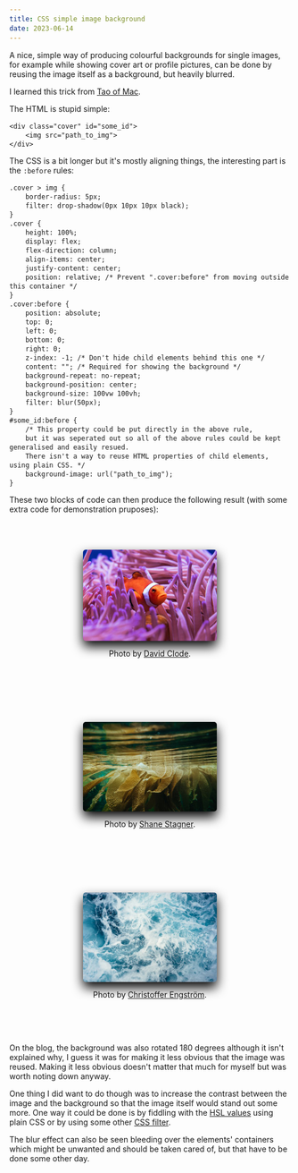 ```yaml
---
title: CSS simple image background
date: 2023-06-14
---
```


A nice, simple way of producing colourful backgrounds for single images,
for example while showing cover art or profile pictures,
can be done by reusing the image itself as a background,
but heavily blurred.

I learned this trick from [Tao of Mac].

The HTML is stupid simple:

    <div class="cover" id="some_id">
        <img src="path_to_img">
    </div>

The CSS is a bit longer but it's mostly aligning things,
the interesting part is the `:before` rules:

    .cover > img {
        border-radius: 5px;
        filter: drop-shadow(0px 10px 10px black);
    }
    .cover {
        height: 100%;
        display: flex;
        flex-direction: column;
        align-items: center;
        justify-content: center;
        position: relative; /* Prevent ".cover:before" from moving outside this container */
    }
    .cover:before {
        position: absolute;
        top: 0;
        left: 0;
        bottom: 0;
        right: 0;
        z-index: -1; /* Don't hide child elements behind this one */
        content: ""; /* Required for showing the background */
        background-repeat: no-repeat;
        background-position: center;
        background-size: 100vw 100vh;
        filter: blur(50px);
    }
    #some_id:before {
        /* This property could be put directly in the above rule,
        but it was seperated out so all of the above rules could be kept generalised and easily resued.
        There isn't a way to reuse HTML properties of child elements, using plain CSS. */
        background-image: url("path_to_img");
    }

These two blocks of code can then produce the following result
(with some extra code for demonstration pruposes):

<style>
.cover > img {
    border-radius: 5px;
    filter: drop-shadow(0px 10px 10px black);
}
.cover {
    height: 100%;
    display: flex;
    flex-direction: column;
    align-items: center;
    justify-content: center;
    position: relative;
}
.cover:before {
    position: absolute;
    top: 0;
    left: 0;
    bottom: 0;
    right: 0;
    z-index: -1;
    content: "";
    background-repeat: no-repeat;
    background-position: center;
    background-size: 100vw 100vh;
    filter: blur(50px);
}

/* Extra fluff for the demo */
.columns {
    display: flex;
    flex-flow: row wrap;
    justify-content: space-around;
}
.columns div {
    padding: 50px;
}
#red:before {
    background-image: url("fish.jpg");
}
#green:before {
    background-image: url("kelp.jpg");
}
#blue:before {
    background-image: url("ocean.jpg");
}
</style>
<span class="columns">
    <div class="cover" id="red">
        <img loading="lazy" src="fish.jpg">
        <p>Photo by <a href="https://unsplash.com/photos/Gv-Cx3_clZ4">David Clode</a>.</p>
    </div>
    <div class="cover" id="green">
        <img loading="lazy" src="kelp.jpg">
        <p>Photo by <a href="https://unsplash.com/photos/4IyllFjr3Rw">Shane Stagner</a>.</p>
    </div>
    <div class="cover" id="blue">
        <img loading="lazy" src="ocean.jpg">
        <p>Photo by <a href="https://unsplash.com/photos/wc9avd2RaN0">Christoffer Engström</a>.</p>
    </div>
</span>

On the blog, the background was also rotated 180 degrees although it isn't explained why,
I guess it was for making it less obvious that the image was reused.
Making it less obvious doesn't matter that much for myself but was worth noting down anyway.

One thing I did want to do though was to increase the contrast between the image
and the background so that the image itself would stand out some more.
One way it could be done is by fiddling with the [HSL values] using plain CSS
or by using some other [CSS filter].

The blur effect can also be seen bleeding over the elements' containers
which might be unwanted and should be taken cared of,
but that have to be done some other day.

[Tao of Mac]: https://taoofmac.com/space/blog/2021/12/01/1920#the-pretty
[HSL values]: https://en.wikipedia.org/wiki/HSL_and_HSV
[CSS filter]: https://developer.mozilla.org/en-US/docs/Web/CSS/CSS_filter_effects
